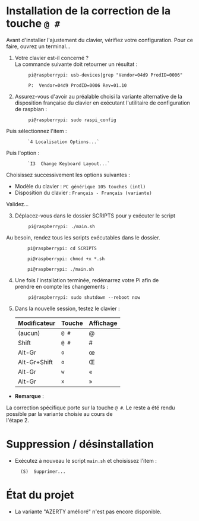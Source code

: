 # Installation de la correction de la touche `@ #`

Avant d'installer l'ajustement du clavier, vérifiez votre configuration.
Pour ce faire, ouvrez un terminal...

1. Votre clavier est-il concerné ?  
La commande suivante doit retourner un résultat :

     		pi@raspberrypi: usb-devices|grep "Vendor=04d9 ProdID=0006"

     		P:  Vendor=04d9 ProdID=0006 Rev=01.10

2. Assurez-vous d'avoir au préalable choisi la variante alternative
de la disposition française du clavier en exécutant l'utilitaire de 
configuration de raspbian :

     		pi@raspberrypi: sudo raspi_config

Puis sélectionnez l'item :  

     		`4 Localisation Options...`

Puis l'option : 

     		`I3  Change Keyboard Layout...`

Choisissez successivement les options suivantes :

+ Modèle du clavier : `PC générique 105 touches (intl)`
+ Disposition du clavier : `Français - Français (variante)`

Validez...

3. Déplacez-vous dans le dossier SCRIPTS pour y exécuter le script  

      		pi@raspberrypi: ./main.sh

Au besoin, rendez tous les scripts exécutables dans le dossier.

     		pi@raspberrypi: cd SCRIPTS

     		pi@raspberrypi: chmod +x *.sh

     		pi@raspberrypi: ./main.sh

4. Une fois l'installation terminée, redémarrez votre Pi afin de  
prendre en compte les changements :

     		pi@raspberrypi: sudo shutdown --reboot now
    
5. Dans la nouvelle session, testez le clavier :

	| Modificateur | Touche | Affichage |
	|--------------|--------|-----------|
	| (aucun)      | `@ #`  | @         |               |
	| Shift        | `@ #`  | #         |
 	| Alt-Gr       | `o`    | œ         |
	| Alt-Gr+Shift | `o`    | Œ         |
	| Alt-Gr       | `w`    | «         |
	| Alt-Gr       | `x`    | »         |

+ **Remarque** :

La correction spécifique porte sur la touche `@ #`.
Le reste a été rendu possible par la variante choisie au cours de  
l'étape 2.

# Suppression / désinstallation

+ Exécutez à nouveau le script `main.sh` et choisissez l'item :

		(S)  Supprimer...

# État du projet

+ La variante "AZERTY amélioré" n'est pas encore disponible. 
